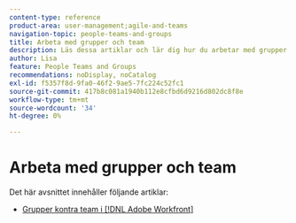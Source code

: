 ```yaml
---
content-type: reference
product-area: user-management;agile-and-teams
navigation-topic: people-teams-and-groups
title: Arbeta med grupper och team
description: Läs dessa artiklar och lär dig hur du arbetar med grupper och team i Workfront.
author: Lisa
feature: People Teams and Groups
recommendations: noDisplay, noCatalog
exl-id: f5357f8d-9fa0-46f2-9ae5-7fc224c52fc1
source-git-commit: 417b8c081a1940b112e8cfbd6d9216d802dc8f8e
workflow-type: tm+mt
source-wordcount: '34'
ht-degree: 0%

---
```


# Arbeta med grupper och team

Det här avsnittet innehåller följande artiklar:

* [Grupper kontra team i  [!DNL Adobe Workfront]](../../people-teams-and-groups/work-with-groups-and-teams/understanding-differences-and-similarities-between-groups-and-teams.md)
